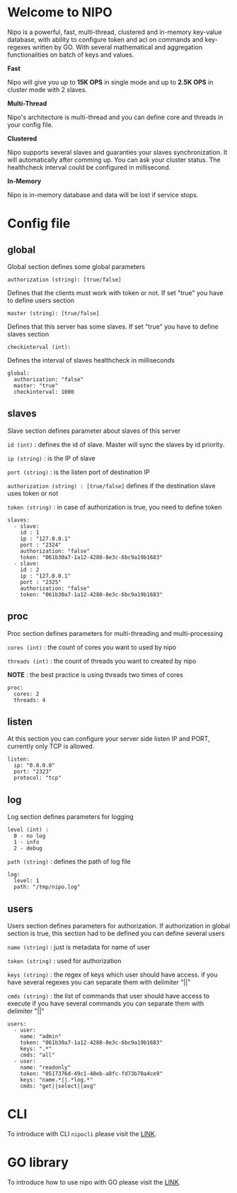 # Welcome to NIPO

Nipo is a powerful, fast, multi-thread, clustered and in-memory key-value database, with ability to configure token and acl on commands and key-regexes written by GO.
With several mathematical and aggregation functionalities on batch of keys and values.

**Fast**

Nipo will give you up to **15K OPS** in single mode and up to **2.5K OPS** in cluster mode with 2 slaves.

**Multi-Thread**

Nipo's architecture is multi-thread and you can define core and threads in your config file.

**Clustered**

Nipo supports several slaves and guaranties your slaves synchronization. It will automatically after comming up. You can ask your cluster status. The healthcheck interval could be configured in millisecond.

**In-Memory**

Nipo is in-memory database and data will be lost if service stops.

# Config file
## global
Global section defines some global parameters

`authorization (string): [true/false]`

Defines that the clients must work with token or not. If set "true" you have to define users section

`master (string): [true/false]`

Defines that this server has some slaves. If set "true" you have to define slaves section

`checkinterval (int):`

Defines the interval of slaves healthcheck in milliseconds

    global:  
      authorization: "false"
      master: "true"
      checkinterval: 1000



## slaves
Slave section defines parameter about slaves of this server

`id (int)` : defines the id of slave. Master will sync the slaves by id priority.

`ip (string)` : is the IP of slave

`port (string)` : is the listen port of destination IP

`authorization (string) : [true/false]` defines if the destination slave uses token or not

`token (string)` : in case of authorization is true, you need to define token


    slaves:
      - slave:
        id : 1
        ip : "127.0.0.1"
        port : "2324"
        authorization: "false"
        token: "061b30a7-1a12-4280-8e3c-6bc9a19b1683"
      - slave:
        id : 2
        ip : "127.0.0.1"
        port : "2325"
        authorization: "false"
        token: "061b30a7-1a12-4280-8e3c-6bc9a19b1683"


## proc
Proc section defines parameters for multi-threading and multi-processing

`cores (int)` : the count of cores you want to used by nipo

`threads (int)` : the count of threads you want to created by nipo

**NOTE** : the best practice is using threads two times of cores

    proc:
      cores: 2
      threads: 4


## listen
At this section you can configure your server side listen IP and PORT, currently only TCP is allowed.

    listen:
      ip: "0.0.0.0"
      port: "2323"
      protocol: "tcp"

## log
Log section defines parameters for logging

    level (int) :
      0 - no log
      1 - info
      2 - debug

`path (string)` : defines the path of log file

    log:
      level: 1
      path: "/tmp/nipo.log"

## users
Users section defines parameters for authorization. 
If authorization in global section is true, this section had to be defined
you can define several users

`name (string)` : just is metadata for name of user

`token (string)` : used for authorization

`keys (string)` : the regex of keys which user should have access.
                if you have several regexes you can separate them with delimiter "||"

`cmds (string)` : the list of commands that user should have access to execute
                if you have several commands you can separate them with delimiter "||"

    users:
      - user:
        name: "admin"
        token: "061b30a7-1a12-4280-8e3c-6bc9a19b1683"
        keys: ".*"
        cmds: "all"
      - user:
        name: "readonly"
        token: "0517376d-49c1-40eb-a8fc-fd73b70a4ce9"
        keys: "name.*||.*log.*"
        cmds: "get||select||avg"

# CLI

To introduce with CLI `nipocli` please visit the [LINK](nipocli).

# GO library

To introduce how to use nipo with GO please visit the [LINK](nipolib/go).